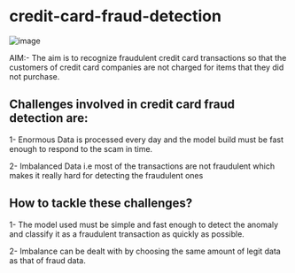 # credit-card-fraud-detection

![image](https://user-images.githubusercontent.com/73480837/229633737-cfc36de6-9856-4692-89f6-d07a6f9de50e.png)


AIM:- The aim is to recognize fraudulent credit card transactions so that the customers of credit card companies are not charged for items that they did not purchase.

## Challenges involved in credit card fraud detection are:

1- Enormous Data is processed every day and the model build must be fast enough to respond to the scam in time.

2- Imbalanced Data i.e most of the transactions are not fraudulent which makes it really hard for detecting the fraudulent ones


## How to tackle these challenges?

1- The model used must be simple and fast enough to detect the anomaly and classify it as a fraudulent transaction as quickly as possible.

2- Imbalance can be dealt with by choosing the same amount of legit data as that of fraud data.

